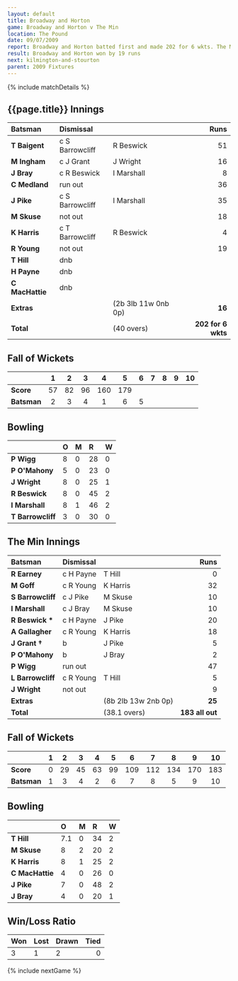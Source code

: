 ```yaml
---
layout: default
title: Broadway and Horton
game: Broadway and Horton v The Min
location: The Pound
date: 09/07/2009
report: Broadway and Horton batted first and made 202 for 6 wkts. The Min replied with 183 all out
result: Broadway and Horton won by 19 runs
next: kilmington-and-stourton
parent: 2009 Fixtures
---
```


{% include matchDetails %}

## {{page.title}} Innings

| Batsman | Dismissal |  | Runs |
|:---|:---|---|---:|
| **T Baigent** | c S Barrowcliff | R Beswick | 51 |
| **M Ingham** | c J Grant | J Wright | 16 |
| **J Bray** | c R Beswick | I Marshall | 8 |
| **C Medland** | run out |  | 36 |
| **J Pike** |  c S Barrowcliff | I Marshall | 35 |
| **M Skuse** | not out |   | 18 |
| **K Harris** | c T Barrowcliff | R Beswick | 4 |
| **R Young** | not out |  | 19 |
| **T Hill** | dnb |  |  |
| **H Payne** | dnb |  |  |
| **C MacHattie** | dnb |  |  ||
| **Extras** | | (2b 3lb 11w 0nb 0p) | **16** |
| **Total** | | (40 overs) | **202 for 6 wkts** |

## Fall of Wickets

| | 1 | 2 | 3 | 4 | 5 | 6 | 7 | 8 | 9 | 10 |
|---|:---:|:---:|:---:|:---:|:---:|:---:|:---:|:---:|:---:|:---:|
| **Score** | 57 | 82 | 96 | 160 | 179 |  |  |  |  |  |
| **Batsman** | 2 | 3 | 4 | 1 | 6 | 5 |  |  |  |  |

## Bowling

| | O | M | R | W |
|---|:---|:---|:---|:---|
| **P Wigg** | 8 | 0 | 28 | 0 |
| **P O'Mahony** | 5 | 0 | 23 | 0 |
| **J Wright** | 8 | 0 | 25 | 1 |
| **R Beswick** | 8 | 0 | 45 | 2 |
| **I Marshall** | 8 | 1 | 46 | 2 |
| **T Barrowcliff** | 3 | 0 | 30 | 0 |

## The Min Innings

| Batsman | Dismissal |  | Runs |
|:---|:---|---|---:|
| **R Earney** | c H Payne | T Hill | 0 |
| **M Goff** | c R Young | K Harris | 32 |
| **S Barrowcliff** | c J Pike | M Skuse | 10 |
| **I Marshall** | c J Bray | M Skuse | 10 |
| **R Beswick &#42;** | c H Payne | J Pike | 20 |
| **A Gallagher** | c R Young | K Harris | 18 |
| **J Grant &#8224;** | b | J Pike | 5 |
| **P O'Mahony** | b | J Bray | 2 |
| **P Wigg** | run out |  | 47 |
| **L Barrowcliff** | c R Young | T Hill | 5 |
| **J Wright** | not out |  | 9 |
| **Extras** | | (8b 2lb 13w 2nb 0p) | **25** |
| **Total** | | (38.1 overs) | **183 all out** |

## Fall of Wickets

| | 1 | 2 | 3 | 4 | 5 | 6 | 7 | 8 | 9 | 10 |
|---|:---:|:---:|:---:|:---:|:---:|:---:|:---:|:---:|:---:|:---:|
| **Score** | 0 | 29 | 45 | 63 | 99 | 109 | 112 | 134 | 170 | 183 |
| **Batsman** | 1 | 3 | 4 | 2 | 6 | 7 | 8 | 5 | 9 | 10 |

## Bowling

| | O | M | R | W |
|---|:---|:---|:---|:---|
| **T Hill** | 7.1 | 0 | 34 | 2 |
| **M Skuse** | 8 | 2 | 20 | 2 |
| **K Harris** | 8 | 1 | 25 | 2 |
| **C MacHattie** | 4 | 0 | 26 | 0 |
| **J Pike** | 7 | 0 | 48 | 2 |
| **J Bray** | 4 | 0 | 20 | 1 |

## Win/Loss Ratio

| Won | Lost | Drawn | Tied |
|:---|:---|:---|---:|
| 3 | 1 | 2 | 0 |

{% include nextGame %}